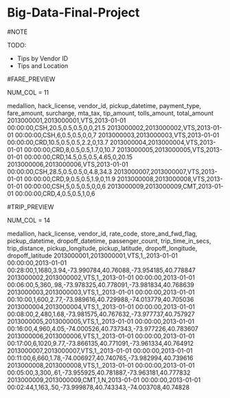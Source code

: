 # Big-Data-Final-Project

#NOTE


TODO:

- Tips by Vendor ID
- Tips and Location



#FARE_PREVIEW

NUM_COL = 11


medallion, hack_license, vendor_id, pickup_datetime, payment_type, fare_amount, surcharge, mta_tax, tip_amount, tolls_amount, total_amount
2013000001,2013000001,VTS,2013-01-01 00:00:00,CSH,20.5,0.5,0.5,0,0,21.5
2013000002,2013000002,VTS,2013-01-01 00:00:00,CSH,6,0.5,0.5,0,0,7
2013000003,2013000003,VTS,2013-01-01 00:00:00,CRD,10.5,0.5,0.5,2.2,0,13.7
2013000004,2013000004,VTS,2013-01-01 00:00:00,CRD,8,0.5,0.5,1.7,0,10.7
2013000005,2013000005,VTS,2013-01-01 00:00:00,CRD,14.5,0.5,0.5,4.65,0,20.15
2013000006,2013000006,VTS,2013-01-01 00:00:00,CSH,28.5,0.5,0.5,0,4.8,34.3
2013000007,2013000007,VTS,2013-01-01 00:00:00,CRD,9,0.5,0.5,1.9,0,11.9
2013000008,2013000008,VTS,2013-01-01 00:00:00,CSH,5,0.5,0.5,0,0,6
2013000009,2013000009,CMT,2013-01-01 00:00:00,CRD,4,0.5,0.5,1,0,6




#TRIP_PREVIEW


NUM_COL = 14


medallion, hack_license, vendor_id, rate_code, store_and_fwd_flag, pickup_datetime, dropoff_datetime, passenger_count, trip_time_in_secs, trip_distance, pickup_longitude, pickup_latitude, dropoff_longitude, dropoff_latitude
2013000001,2013000001,VTS,1,,2013-01-01 00:00:00,2013-01-01 00:28:00,1,1680,3.94,-73.990784,40.76088,-73.954185,40.778847
2013000002,2013000002,VTS,1,,2013-01-01 00:00:00,2013-01-01 00:06:00,5,360,.98,-73.978325,40.778091,-73.981834,40.768639
2013000003,2013000003,VTS,1,,2013-01-01 00:00:00,2013-01-01 00:10:00,1,600,2.77,-73.989616,40.729988,-74.013779,40.705036
2013000004,2013000004,VTS,1,,2013-01-01 00:00:00,2013-01-01 00:08:00,2,480,1.68,-73.981575,40.767632,-73.977737,40.757927
2013000005,2013000005,VTS,1,,2013-01-01 00:00:00,2013-01-01 00:16:00,4,960,4.05,-74.000526,40.737343,-73.977226,40.783607
2013000006,2013000006,VTS,1,,2013-01-01 00:00:00,2013-01-01 00:17:00,6,1020,9.77,-73.866135,40.771091,-73.961334,40.764912
2013000007,2013000007,VTS,1,,2013-01-01 00:00:00,2013-01-01 00:11:00,6,660,1.78,-74.006927,40.740765,-73.982994,40.739616
2013000008,2013000008,VTS,1,,2013-01-01 00:00:00,2013-01-01 00:05:00,3,300,.61,-73.955925,40.781887,-73.963181,40.777832
2013000009,2013000009,CMT,1,N,2013-01-01 00:00:00,2013-01-01 00:02:44,1,163,.50,-73.999878,40.743343,-74.003708,40.74828

